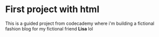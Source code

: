 # First project with html

This is a guided project from codecademy where i'm building a fictional fashion blog for my fictional friend **Lisa** lol